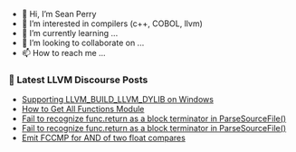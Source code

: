 - 👋 Hi, I’m Sean Perry
- 👀 I’m interested in compilers (c++, COBOL, llvm)
- 🌱 I’m currently learning ...
- 💞️ I’m looking to collaborate on ...
- 📫 How to reach me ...

<!---
s66perry/s66perry is a ✨ special ✨ repository because its `README.md` (this file) appears on your GitHub profile.
You can click the Preview link to take a look at your changes.
--->
### 📕 Latest LLVM Discourse Posts

<!-- DISCOURSE-LLVM:START -->
- [Supporting LLVM_BUILD_LLVM_DYLIB on Windows](https://discourse.llvm.org/t/supporting-llvm-build-llvm-dylib-on-windows/58891?page=2#post_25)
- [How to Get All Functions Module](https://discourse.llvm.org/t/how-to-get-all-functions-module/72369#post_1)
- [Fail to recognize func.return as a block terminator in ParseSourceFile&lpar;&rpar;](https://discourse.llvm.org/t/fail-to-recognize-func-return-as-a-block-terminator-in-parsesourcefile/72350#post_5)
- [Fail to recognize func.return as a block terminator in ParseSourceFile&lpar;&rpar;](https://discourse.llvm.org/t/fail-to-recognize-func-return-as-a-block-terminator-in-parsesourcefile/72350#post_4)
- [Emit FCCMP for AND of two float compares](https://discourse.llvm.org/t/emit-fccmp-for-and-of-two-float-compares/72352#post_8)
<!-- DISCOURSE-LLVM:END -->
